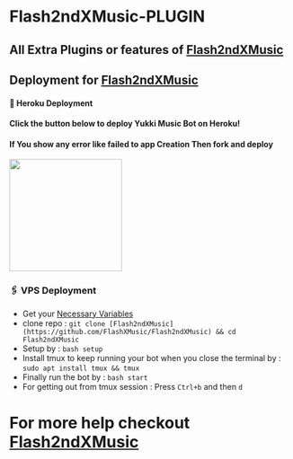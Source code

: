 # Flash2ndXMusic-PLUGIN
## All Extra Plugins or features of [Flash2ndXMusic](https://github.com/FlashXMusic/Flash2ndXMusic)




## Deployment for [Flash2ndXMusic](https://github.com/FlashXMusic/Flash2ndXMusic)

#### 🚀 Heroku Deployment

<h4>Click the button below to deploy Yukki Music Bot on Heroku!</h4>    
<h4>If You show any error like failed to app Creation Then fork and deploy </h4>
<a href="https://dashboard.heroku.com/new?template=https://github.com/FlashXMusic/Flash2ndXMusic"><img src="https://img.shields.io/badge/Deploy%20To%20Heroku-blueviolet?style=for-the-badge&logo=heroku" width="200""/></a>


### 🖇 VPS Deployment
- Get your [Necessary Variables](https://github.com/FlashXMusic/Flash2ndXMusic/blob/master/sample.env)
- clone repo : `git clone [Flash2ndXMusic](https://github.com/FlashXMusic/Flash2ndXMusic) && cd Flash2ndXMusic`
- Setup by : `bash setup`
- Install tmux to keep running your bot when you close the terminal by :
`sudo apt install tmux && tmux`
- Finally run the bot by :
`bash start`
- For getting out from tmux session : Press `Ctrl+b` and then `d`<br>


# For more help checkout [Flash2ndXMusic](https://github.com/FlashXMusic/Flash2ndXMusic)

